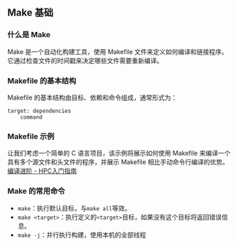## Make 基础

### 什么是 Make

Make 是一个自动化构建工具，使用 Makefile 文件来定义如何编译和链接程序。它通过检查文件的时间戳来决定哪些文件需要重新编译。

### Makefile 的基本结构

Makefile 的基本结构由目标、依赖和命令组成，通常形式为：

```
target: dependencies     
	command
```

### Makefile 示例

让我们考虑一个简单的 C 语言项目，该示例将展示如何使用 Makefile 来编译一个具有多个源文件和头文件的程序，并展示 Makefile 相比手动命令行编译的优势。  
[编译进阶 - HPC入门指南](https://hpc-sjtu.github.io/HPC_Start_Guide/%E7%BC%96%E8%AF%91/complex/#makefile_1)

### Make 的常用命令

- `make`：执行默认目标，与`make all`等效。
- `make <target>`：执行定义的`<target>`目标，如果没有这个目标将返回错误信息。
- `make -j`：并行执行构建，使用本机的全部线程
